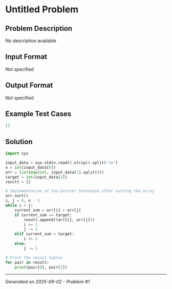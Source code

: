 # Untitled Problem

## Problem Description
No description available

## Input Format
Not specified

## Output Format
Not specified

## Example Test Cases
```json
[]
```

## Solution
```python
import sys

input_data = sys.stdin.read().strip().split('\n')
n = int(input_data[0])
arr = list(map(int, input_data[1].split()))
target = int(input_data[2])
result = []

# Implementation of two-pointer technique after sorting the array
arr.sort()
i, j = 0, n - 1
while i < j:
    current_sum = arr[i] + arr[j]
    if current_sum == target:
        result.append((arr[i], arr[j]))
        i += 1
        j -= 1
    elif current_sum < target:
        i += 1
    else:
        j -= 1

# Print the result tuples
for pair in result:
    print(pair[0], pair[1])
```

---
*Generated on 2025-09-02 - Problem #1*